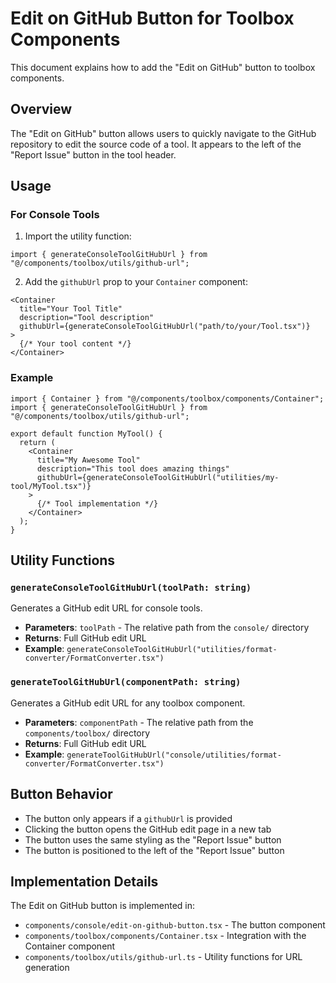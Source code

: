 # Edit on GitHub Button for Toolbox Components

This document explains how to add the "Edit on GitHub" button to toolbox components.

## Overview

The "Edit on GitHub" button allows users to quickly navigate to the GitHub repository to edit the source code of a tool. It appears to the left of the "Report Issue" button in the tool header.

## Usage

### For Console Tools

1. Import the utility function:
```tsx
import { generateConsoleToolGitHubUrl } from "@/components/toolbox/utils/github-url";
```

2. Add the `githubUrl` prop to your `Container` component:
```tsx
<Container
  title="Your Tool Title"
  description="Tool description"
  githubUrl={generateConsoleToolGitHubUrl("path/to/your/Tool.tsx")}
>
  {/* Your tool content */}
</Container>
```

### Example

```tsx
import { Container } from "@/components/toolbox/components/Container";
import { generateConsoleToolGitHubUrl } from "@/components/toolbox/utils/github-url";

export default function MyTool() {
  return (
    <Container
      title="My Awesome Tool"
      description="This tool does amazing things"
      githubUrl={generateConsoleToolGitHubUrl("utilities/my-tool/MyTool.tsx")}
    >
      {/* Tool implementation */}
    </Container>
  );
}
```

## Utility Functions

### `generateConsoleToolGitHubUrl(toolPath: string)`

Generates a GitHub edit URL for console tools.

- **Parameters**: `toolPath` - The relative path from the `console/` directory
- **Returns**: Full GitHub edit URL
- **Example**: `generateConsoleToolGitHubUrl("utilities/format-converter/FormatConverter.tsx")`

### `generateToolGitHubUrl(componentPath: string)`

Generates a GitHub edit URL for any toolbox component.

- **Parameters**: `componentPath` - The relative path from the `components/toolbox/` directory  
- **Returns**: Full GitHub edit URL
- **Example**: `generateToolGitHubUrl("console/utilities/format-converter/FormatConverter.tsx")`

## Button Behavior

- The button only appears if a `githubUrl` is provided
- Clicking the button opens the GitHub edit page in a new tab
- The button uses the same styling as the "Report Issue" button
- The button is positioned to the left of the "Report Issue" button

## Implementation Details

The Edit on GitHub button is implemented in:
- `components/console/edit-on-github-button.tsx` - The button component
- `components/toolbox/components/Container.tsx` - Integration with the Container component
- `components/toolbox/utils/github-url.ts` - Utility functions for URL generation


